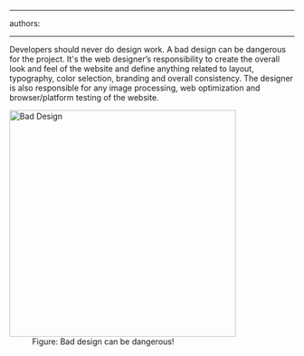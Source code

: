 

---
authors:

---




<span class='intro'> <p><span style="color&#58;#000000;font-family&#58;verdana, sans-serif;font-size&#58;12px;line-height&#58;16.8px;"></span>Developers should never do design work. A bad design can be dangerous for the project. It's the web designer’s responsibility to create the overall look and feel of the website and define anything related to layout, typography, color selection, branding and overall consistency. The designer is also responsible for any image processing, web optimization and browser/platform testing of the website.​</p> </span>

<dl class="badImage"><dt>
      <img src="/PublishingImages/BadDesignGun.jpg" alt="Bad Design" style="width&#58;400px;" />
   </dt><dd>Figure&#58; Bad design can be dangerous!</dd></dl>


